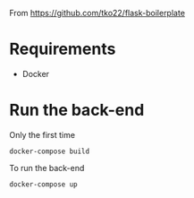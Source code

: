 From https://github.com/tko22/flask-boilerplate

# Requirements
- Docker

# Run the back-end
Only the first time
```
docker-compose build
```

To run the back-end
```
docker-compose up
```